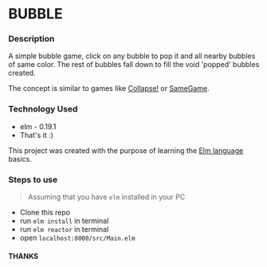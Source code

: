 # BUBBLE

### Description

A simple bubble game, click on any bubble to pop it and all nearby bubbles of same color. The rest of bubbles fall down to fill the void 'popped' bubbles created.

The concept is similar to games like [Collapse!](https://en.wikipedia.org/wiki/Collapse!) or [SameGame](https://en.wikipedia.org/wiki/SameGame).

### Technology Used

- elm - 0.19.1
- That's it :)

This project was created with the purpose of learning the [Elm language](https://elm-lang.org/) basics.

### Steps to use

> Assuming that you have `elm` installed in your PC

- Clone this repo
- run `elm install` in terminal
- run `elm reactor` in terminal
- open `localhost:8000/src/Main.elm`

#### THANKS
